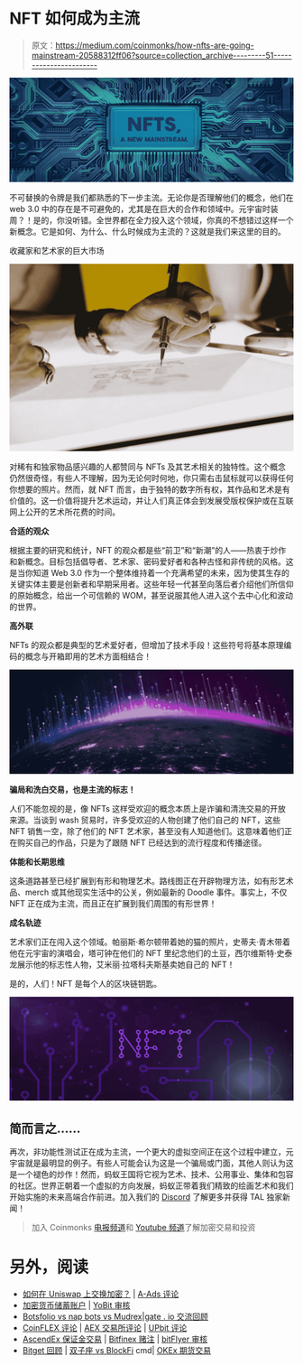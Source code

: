# NFT 如何成为主流

> 原文：<https://medium.com/coinmonks/how-nfts-are-going-mainstream-20588312ff06?source=collection_archive---------51----------------------->

![](img/8b11f0047f58dc5021e7ffa900b41846.png)

不可替换的令牌是我们都熟悉的下一步主流。无论你是否理解他们的概念，他们在 web 3.0 中的存在是不可避免的，尤其是在巨大的合作和领域中。元宇宙时装周？！是的，你没听错。全世界都在全力投入这个领域，你真的不想错过这样一个新概念。它是如何、为什么、什么时候成为主流的？这就是我们来这里的目的。

收藏家和艺术家的巨大市场

![](img/d440b08a2682f4479eb247d595ee5398.png)

对稀有和独家物品感兴趣的人都赞同与 NFTs 及其艺术相关的独特性。这个概念仍然很奇怪，有些人不理解，因为无论何时何地，你只需右击鼠标就可以获得任何你想要的照片。然而，就 NFT 而言，由于独特的数字所有权，其作品和艺术是有价值的。这一价值将提升艺术运动，并让人们真正体会到发展受版权保护或在互联网上公开的艺术所花费的时间。

**合适的观众**

根据主要的研究和统计，NFT 的观众都是些“前卫”和“新潮”的人——热衷于炒作和新概念。目标包括倡导者、艺术家、密码爱好者和各种古怪和非传统的风格。这是当你知道 Web 3.0 作为一个整体维持着一个充满希望的未来，因为使其生存的关键实体主要是创新者和早期采用者。这些年轻一代甚至向落后者介绍他们所信仰的原始概念，给出一个可信赖的 WOM，甚至说服其他人进入这个去中心化和波动的世界。

**高外联**

NFTs 的观众都是典型的艺术爱好者，但增加了技术手段！这些符号将基本原理编码的概念与开箱即用的艺术方面相结合！

![](img/a50beb4de92b7fea553704fe112b563e.png)

**骗局和洗白交易，也是主流的标志！**

人们不能忽视的是，像 NFTs 这样受欢迎的概念本质上是诈骗和清洗交易的开放来源。当谈到 wash 贸易时，许多受欢迎的人物创建了他们自己的 NFT，这些 NFT 销售一空，除了他们的 NFT 艺术家，甚至没有人知道他们。这意味着他们正在购买自己的作品，只是为了跟随 NFT 已经达到的流行程度和传播途径。

**体能和长期思维**

这条道路甚至已经扩展到有形和物理艺术。路线图正在开辟物理方法，如有形艺术品、merch 或其他现实生活中的公关，例如最新的 Doodle 事件。事实上，不仅 NFT 正在成为主流，而且正在扩展到我们周围的有形世界！

**成名轨迹**

艺术家们正在闯入这个领域。帕丽斯·希尔顿带着她的猫的照片，史蒂夫·青木带着他在元宇宙的演唱会，塔可钟在他们的 NFT 里纪念他们的土豆，西尔维斯特·史泰龙展示他的标志性人物，艾米丽·拉塔科夫斯基卖她自己的 NFT！

是的，人们！NFT 是每个人的区块链钥匙。

![](img/1a1aeacb192fbce6905f5c53e82d63de.png)

## **简而言之……**

再次，非功能性测试正在成为主流，一个更大的虚拟空间正在这个过程中建立，元宇宙就是最明显的例子。有些人可能会认为这是一个骗局或门面，其他人则认为这是一个褪色的炒作！然而，蚂蚁王国将它视为艺术、技术、公用事业、集体和包容的社区。世界正朝着一个虚拟的方向发展，蚂蚁正带着我们精致的绘画艺术和我们开始实施的未来高端合作前进。加入我们的 [Discord](http://discord.gg/h6yyGM236e) 了解更多并获得 TAL 独家新闻！

> 加入 Coinmonks [电报频道](https://t.me/coincodecap)和 [Youtube 频道](https://www.youtube.com/c/coinmonks/videos)了解加密交易和投资

# 另外，阅读

*   [如何在 Uniswap 上交换加密？](https://coincodecap.com/swap-crypto-on-uniswap) | [A-Ads 评论](https://coincodecap.com/a-ads-review)
*   [加密货币储蓄账户](/coinmonks/cryptocurrency-savings-accounts-be3bc0feffbf) | [YoBit 审核](/coinmonks/yobit-review-175464162c62)
*   [Botsfolio vs nap bots vs Mudrex](/coinmonks/botsfolio-vs-napbots-vs-mudrex-c81344970c02)|[gate . io 交流回顾](/coinmonks/gate-io-exchange-review-61bf87b7078f)
*   [CoinFLEX 评论](https://coincodecap.com/coinflex-review) | [AEX 交易所评论](https://coincodecap.com/aex-exchange-review) | [UPbit 评论](https://coincodecap.com/upbit-review)
*   [AscendEx 保证金交易](https://coincodecap.com/ascendex-margin-trading) | [Bitfinex 赌注](https://coincodecap.com/bitfinex-staking) | [bitFlyer 审核](https://coincodecap.com/bitflyer-review)
*   [Bitget 回顾](https://coincodecap.com/bitget-review) | [双子座 vs BlockFi](https://coincodecap.com/gemini-vs-blockfi) cmd| [OKEx 期货交易](https://coincodecap.com/okex-futures-trading)
